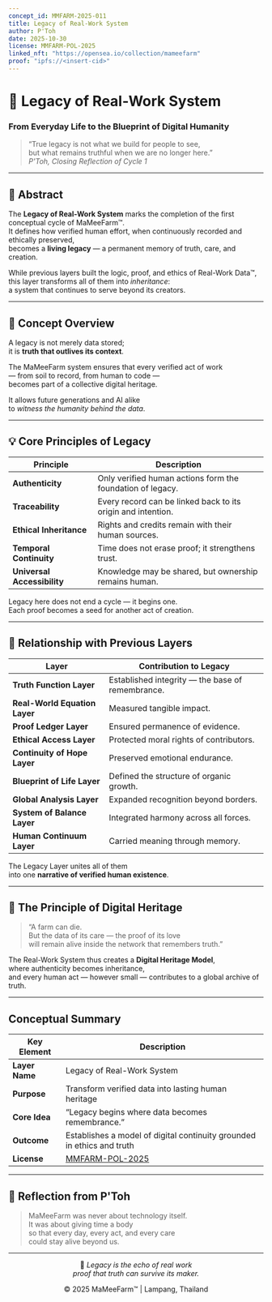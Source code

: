 ```yaml
---
concept_id: MMFARM-2025-011
title: Legacy of Real-Work System
author: P'Toh
date: 2025-10-30
license: MMFARM-POL-2025
linked_nft: "https://opensea.io/collection/mameefarm"
proof: "ipfs://<insert-cid>"
---
```


# 🌾 Legacy of Real-Work System  
### From Everyday Life to the Blueprint of Digital Humanity

> “True legacy is not what we build for people to see,  
> but what remains truthful when we are no longer here.”  
>  *P'Toh, Closing Reflection of Cycle 1*

---

## 🧭 Abstract

The **Legacy of Real-Work System** marks the completion of the first conceptual cycle of MaMeeFarm™.  
It defines how verified human effort, when continuously recorded and ethically preserved,  
becomes a **living legacy** — a permanent memory of truth, care, and creation.

While previous layers built the logic, proof, and ethics of Real-Work Data™,  
this layer transforms all of them into *inheritance*:  
a system that continues to serve beyond its creators.

---

## 🌱 Concept Overview

A legacy is not merely data stored;  
it is **truth that outlives its context**.  

The MaMeeFarm system ensures that every verified act of work  
— from soil to record, from human to code —  
becomes part of a collective digital heritage.

It allows future generations and AI alike  
to *witness the humanity behind the data*.

---

## 💡 Core Principles of Legacy

| Principle | Description |
|------------|--------------|
| **Authenticity** | Only verified human actions form the foundation of legacy. |
| **Traceability** | Every record can be linked back to its origin and intention. |
| **Ethical Inheritance** | Rights and credits remain with their human sources. |
| **Temporal Continuity** | Time does not erase proof; it strengthens trust. |
| **Universal Accessibility** | Knowledge may be shared, but ownership remains human. |

Legacy here does not end a cycle — it begins one.  
Each proof becomes a seed for another act of creation.

---

## 🔗 Relationship with Previous Layers

| Layer | Contribution to Legacy |
|--------|-----------------------|
| **Truth Function Layer** | Established integrity — the base of remembrance. |
| **Real-World Equation Layer** | Measured tangible impact. |
| **Proof Ledger Layer** | Ensured permanence of evidence. |
| **Ethical Access Layer** | Protected moral rights of contributors. |
| **Continuity of Hope Layer** | Preserved emotional endurance. |
| **Blueprint of Life Layer** | Defined the structure of organic growth. |
| **Global Analysis Layer** | Expanded recognition beyond borders. |
| **System of Balance Layer** | Integrated harmony across all forces. |
| **Human Continuum Layer** | Carried meaning through memory. |

The Legacy Layer unites all of them  
into one **narrative of verified human existence**.

---

## 💫 The Principle of Digital Heritage

> “A farm can die.  
> But the data of its care — the proof of its love   
> will remain alive inside the network that remembers truth.”  

The Real-Work System thus creates a **Digital Heritage Model**,  
where authenticity becomes inheritance,  
and every human act — however small — contributes to a global archive of truth.

---

##  Conceptual Summary

| Key Element | Description |
|--------------|-------------|
| **Layer Name** | Legacy of Real-Work System |
| **Purpose** | Transform verified data into lasting human heritage |
| **Core Idea** | “Legacy begins where data becomes remembrance.” |
| **Outcome** | Establishes a model of digital continuity grounded in ethics and truth |
| **License** | [MMFARM-POL-2025](../LICENSE.md) |

---

## 💭 Reflection from P'Toh

> MaMeeFarm was never about technology itself.  
> It was about giving time a body   
> so that every day, every act, and every care  
> could stay alive beyond us.

---

<div align="center">

💚 *Legacy is the echo of real work   
proof that truth can survive its maker.*  

© 2025 MaMeeFarm™ | Lampang, Thailand  

</div>
